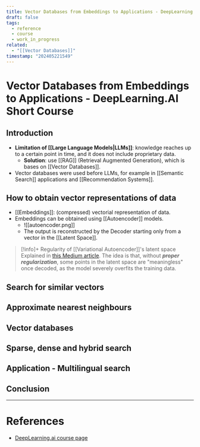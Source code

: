 ```yaml
---
title: Vector Databases from Embeddings to Applications - DeepLearning.AI Short Course
draft: false
tags:
  - reference
  - course
  - work_in_progress
related:
  - "[[Vector Databases]]"
timestamp: "202405221549"
---
```


# Vector Databases from Embeddings to Applications - DeepLearning.AI Short Course

## Introduction
- **Limitation of [[Large Language Models|LLMs]]**: knowledge reaches up to a certain point in time, and it does not include proprietary data.
	- **Solution**: use [[RAG]] (Retrieval Augmented Generation), which is bases on [[Vector Databases]].
- Vector databases were used before LLMs, for example in [[Semantic Search]] applications and [[Recommendation Systems]].

## How to obtain vector representations of data
- [[Embeddings]]: (compressed) vectorial representation of data.
- Embeddings can be obtained using [[Autoencoder]] models.
	- ![[autoencoder.png]]
	- The output is reconstructed by the Decoder starting only from a vector in the [[Latent Space]].

> [!info]+ Regularity of [[Variational Autoencoder]]'s latent space 
> Explained in [this Medium article](https://towardsdatascience.com/understanding-variational-autoencoders-vaes-f70510919f73).
> The idea is that, without ***proper regularization***, some points in the latent space are "meaningless" once decoded, as the model severely overfits the training data.


## Search for similar vectors

## Approximate nearest neighbours

## Vector databases

## Sparse, dense and hybrid search

## Application - Multilingual search

## Conclusion

---
# References
- [DeepLearning.ai course page](https://learn.deeplearning.ai/courses/vector-databases-embeddings-applications/lesson/1/introduction)